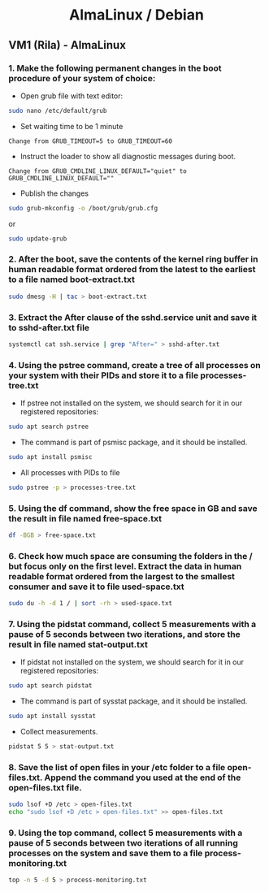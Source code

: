 <h1 align="center"> AlmaLinux / Debian </h1>

## VM1 (Rila) - AlmaLinux


### 1. Make the following permanent changes in the boot procedure of your system of choice:

-	Open grub file with text editor:
```bash
sudo nano /etc/default/grub
```
- Set waiting time to be 1 minute
```plain
Change from GRUB_TIMEOUT=5 to GRUB_TIMEOUT=60
```
- Instruct the loader to show all diagnostic messages during boot.
```plain
Change from GRUB_CMDLINE_LINUX_DEFAULT="quiet" to GRUB_CMDLINE_LINUX_DEFAULT=""
```
- Publish the changes
```bash
sudo grub-mkconfig -o /boot/grub/grub.cfg
```
or
```bash
sudo update-grub
```

### 2. After the boot, save the contents of the kernel ring buffer in human readable format ordered from the latest to the earliest to a file named boot-extract.txt

```bash
sudo dmesg -H | tac > boot-extract.txt
```

### 3. Extract the After clause of the sshd.service unit and save it to sshd-after.txt file

```bash
systemctl cat ssh.service | grep "After=" > sshd-after.txt
```

### 4. Using the **pstree** command, create a tree of all processes on your system with their PIDs and store it to a file processes-tree.txt 

-	If pstree not installed on the system, we should search for it in our registered repositories:
```bash
sudo apt search pstree
```

-	The command is part of psmisc package, and it should be installed.
```bash
sudo apt install psmisc
```

-	All processes with PIDs to file
```bash
sudo pstree -p > processes-tree.txt
```

### 5. Using the df command, show the free space in GB and save the result in file named free-space.txt

```bash
df -BGB > free-space.txt
```

### 6. Check how much space are consuming the folders in the / but focus only on the first level. Extract the data in human readable format ordered from the largest to the smallest consumer and save it to file used-space.txt

```bash
sudo du -h -d 1 / | sort -rh > used-space.txt
```

### 7. Using the **pidstat** command, collect 5 measurements with a pause of 5 seconds between two iterations, and store the result in file named stat-output.txt

-	If pidstat not installed on the system, we should search for it in our registered repositories:
```bash
sudo apt search pidstat
```

-	The command is part of sysstat package, and it should be installed.
```bash
sudo apt install sysstat
```

-	Collect measurements.
```bash
pidstat 5 5 > stat-output.txt
```

### 8. Save the list of open files in your /etc folder to a file open-files.txt. Append the command you used at the end of the open-files.txt file.

```bash
sudo lsof +D /etc > open-files.txt
echo "sudo lsof +D /etc > open-files.txt" >> open-files.txt
```

### 9. Using the top command, collect 5 measurements with a pause of 5 seconds between two iterations of all running processes on the system and save them to a file process-monitoring.txt

```bash
top -n 5 -d 5 > process-monitoring.txt
```